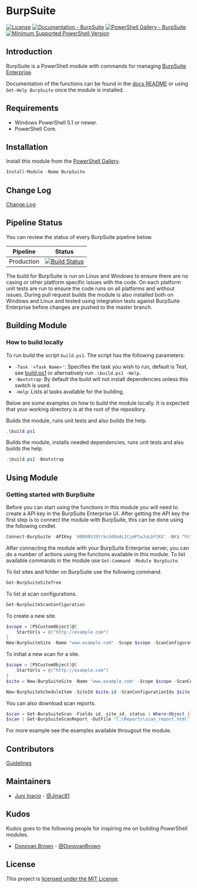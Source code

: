 # BurpSuite

[![License](https://img.shields.io/badge/license-MIT-blue.svg)](https://github.com/juniinacio/BurpSuite/blob/master/LICENSE)
[![Documentation - BurpSuite](https://img.shields.io/badge/Documentation-BurpSuite-blue.svg)](https://github.com/juniinacio/BurpSuite/blob/master/README.md)
[![PowerShell Gallery - BurpSuite](https://img.shields.io/badge/PowerShell%20Gallery-BurpSuite-blue.svg)](https://www.powershellgallery.com/packages/BurpSuite)
[![Minimum Supported PowerShell Version](https://img.shields.io/badge/PowerShell-5.1-blue.svg)](https://github.com/PowerShell/PowerShell)

## Introduction

BurpSuite is a PowerShell module with commands for managing [BurpSuite Enterprise](https://portswigger.net/burp/enterprise).

Documentation of the functions can be found in the [docs README](https://github.com/juniinacio/BurpSuite/blob/master/docs/en-US/about_BurpSuite.help.md) or using `Get-Help BurpSuite` once the module is installed.

## Requirements

- Windows PowerShell 5.1 or newer.
- PowerShell Core.

## Installation

Install this module from the [PowerShell Gallery](https://www.powershellgallery.com/packages/BurpSuite).

```PowerShell
Install-Module -Name BurpSuite
```

## Change Log

[Change Log](CHANGELOG.md)

## Pipeline Status

You can review the status of every BurpSuite pipeline below.

|         Pipeline                    |             Status           |
|-------------------------------------|------------------------------|
| Production                          | [![Build Status](https://dev.azure.com/juniinacio/BurpSuite/_apis/build/status/BurpSuite?branchName=master)](https://dev.azure.com/juniinacio/BurpSuite/_build/latest?definitionId=13&branchName=master) |

The build for BurpSuite is run on Linux and Windows to ensure there are no casing or other platform specific issues with the code. On each platform unit tests are run to ensure the code runs on all platforms and without issues. During pull request builds the module is also installed both on Windows and Linux and tested using integration tests against BurpSuite Enterprise before changes are pushed to the master branch.

## Building Module

### How to build locally

To run build the script `build.ps1`. The script has the following parameters:

* `-Task '<Task Name>'`: Specifies the task you wish to run, default is Test, see [build.ps1](build.ps1) or alternatively run `.\build.ps1 -Help`.
* `-Bootstrap`: By default the build will not install dependencies unless this switch is used.
* `-Help`: Lists al tasks available for the building.

Below are some examples on how to build the module locally. It is expected that your working directory is at the root of the repository.

Builds the module, runs unit tests and also builds the help.
```PowerShell
.\build.ps1
```

Builds the module, installs needed dependencies, runs unit tests and also builds the help.
```PowerShell
.\build.ps1 -Bootstrap
```

## Using Module

### Getting started with BurpSuite

Before you can start using the functions in this module you will need to create a API key in the BurpSuite Enterprise UI. After getting the API key the first step is to connect the module with BurpSuite, this can be done using the following cmdlet.
```powershell
Connect-BurpSuite -APIKey 'd0D99S3Strkcdd8oALICjmPtwJuLbFtKX' -Uri "https://burpsuite.example.org"
```

After connecting the module with your BurpSuite Enterprise server, you can do a number of actions using the functions available in this module. To list available commands in the module use `Get-Command -Module BurpSuite`.

To list sites and folder on BurpSuite use the following command.

```powershell
Get-BurpSuiteSiteTree
```

To list al scan configurations.
```powershell
Get-BurpSuiteScanConfiguration
```

To create a new site.
```powershell
$scope = [PSCustomObject]@{
    StartUrls = @("http://example.com")
}
New-BurpSuiteSite -Name "www.example.com" -Scope $scope -ScanConfigurationIds '1232asdf23234f'
```

To initiat a new scan for a site.
```powershell
$scope = [PSCustomObject]@{
    StartUrls = @("http://example.com")
}
$site = New-BurpSuiteSite -Name "www.example.com" -Scope $scope -ScanConfigurationIds '1232asdf23234f'

New-BurpSuiteScheduleItem -SiteId $site.id -ScanConfigurationIds $site.scan_configurations.id
```

You can also download scan reports.

```powershell
$scan = Get-BurpSuiteScan -Fields id, site_id, status | Where-Object { $_.site_id -eq 10 }
$scan | Get-BurpSuiteScanReport -OutFile "C:\Reports\scan_report.html"
```

For more example see the examples available througout the module.

## Contributors

[Guidelines](.github/CONTRIBUTING.md)

## Maintainers

- [Juni Inacio](https://github.com/juniinacio) - [@Jinac81](https://twitter.com/Jinac81)

## Kudos

Kudos goes to the following people for inspiring me on building PowerShell modules.

- [Donovan Brown](https://github.com/darquewarrior) - [@DonovanBrown](https://twitter.com/DonovanBrown)

## License

This project is [licensed under the MIT License](LICENSE).
